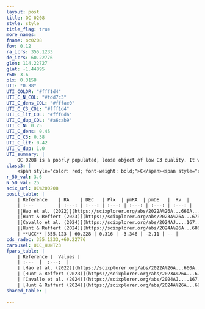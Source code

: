 ```yaml
---
layout: post
title: OC 0208
style: style
title_flag: true
more_names: 
fname: oc0208
fov: 0.12
ra_icrs: 355.1233
de_icrs: 60.22776
glon: 114.22727
glat: -1.44895
r50: 3.6
plx: 0.3158
UTI: "0.38"
UTI_COLOR: "#fff1d4"
UTI_C_N_COL: "#fdd7c3"
UTI_C_dens_COL: "#fffae0"
UTI_C_C3_COL: "#fff1d4"
UTI_C_lit_COL: "#fff6da"
UTI_C_dup_COL: "#a6cab9"
UTI_C_N: 0.25
UTI_C_dens: 0.45
UTI_C_C3: 0.38
UTI_C_lit: 0.42
UTI_C_dup: 1.0
UTI_summary: |
    OC 0208 is a poorly populated, loose object of low C3 quality. It was recently reported in the literature.
class3: |
    <span style="color: red; font-weight: bold;">C</span><span style="color: #FFC300; font-weight: bold;">B</span>
r_50_val: 3.6
N_50_val: 25
scix_url: OC%200208
posit_table: |
    | Reference    | RA    | DEC   | Plx  | pmRA  | pmDE   |  Rv  |
    | :---         | :---: | :---: | :---: | :---: | :---: | :---: |
    |[Hao et al. (2022)](https://scixplorer.org/abs/2022A%26A...660A...4H) | 355.189 | 60.224 | 0.339 | -3.359 | -2.157 | -- |
    |[Hunt & Reffert (2023)](https://scixplorer.org/abs/2023A%26A...673A.114H) | 355.12 | 60.198 | 0.322 | -3.322 | -2.121 | -- |
    |[Cavallo et al. (2024)](https://scixplorer.org/abs/2024AJ....167...12C) | 355.162 | 60.259 | 0.319 | -- | -- | -- |
    |[Hunt & Reffert (2024)](https://scixplorer.org/abs/2024A%26A...686A..42H) | 355.12 | 60.198 | 0.322 | -3.322 | -2.121 | -- |
    | **UCC** |355.123 | 60.228 | 0.316 | -3.346 | -2.11 | -- | 
cds_radec: 355.1233,+60.22776
carousel: UCC_HUNT23
fpars_table: |
    | Reference |  Values |
    | :---  |  :---:  |
    | [Hao et al. (2022)](https://scixplorer.org/abs/2022A%26A...660A...4H) | `AG=2.38, age=6.7, Z=0.017` |
    | [Hunt & Reffert (2023)](https://scixplorer.org/abs/2023A%26A...673A.114H) | `AV50=3.607, diffAV50=2.24, MOD50=12.299, logAge50=7.024` |
    | [Cavallo et al. (2024)](https://scixplorer.org/abs/2024AJ....167...12C) | `AV50=3.41, dMod50=12.6, logAge50=7.4, [Fe/H]50=1.15` |
    | [Hunt & Reffert (2024)](https://scixplorer.org/abs/2024A%26A...686A..42H) | `MassJ=682.770` |
shared_table: |
    
---
```

